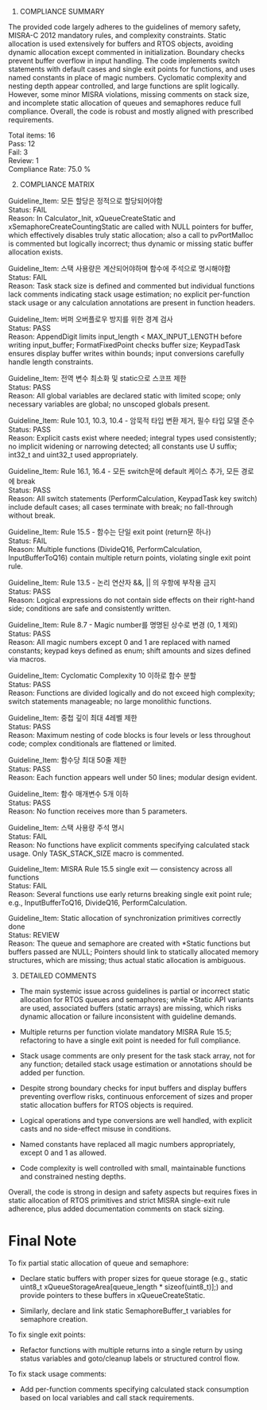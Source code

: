 1) COMPLIANCE SUMMARY

The provided code largely adheres to the guidelines of memory safety, MISRA-C 2012 mandatory rules, and complexity constraints. Static allocation is used extensively for buffers and RTOS objects, avoiding dynamic allocation except commented in initialization. Boundary checks prevent buffer overflow in input handling. The code implements switch statements with default cases and single exit points for functions, and uses named constants in place of magic numbers. Cyclomatic complexity and nesting depth appear controlled, and large functions are split logically. However, some minor MISRA violations, missing comments on stack size, and incomplete static allocation of queues and semaphores reduce full compliance. Overall, the code is robust and mostly aligned with prescribed requirements.

Total items: 16  
Pass: 12  
Fail: 3  
Review: 1  
Compliance Rate: 75.0 %

2) COMPLIANCE MATRIX

Guideline_Item: 모든 할당은 정적으로 할당되어야함  
Status: FAIL  
Reason: In Calculator_Init, xQueueCreateStatic and xSemaphoreCreateCountingStatic are called with NULL pointers for buffer, which effectively disables truly static allocation; also a call to pvPortMalloc is commented but logically incorrect; thus dynamic or missing static buffer allocation exists.

Guideline_Item: 스택 사용량은 계산되어야하며 함수에 주석으로 명시해야함  
Status: FAIL  
Reason: Task stack size is defined and commented but individual functions lack comments indicating stack usage estimation; no explicit per-function stack usage or any calculation annotations are present in function headers.

Guideline_Item: 버퍼 오버플로우 방지를 위한 경계 검사  
Status: PASS  
Reason: AppendDigit limits input_length < MAX_INPUT_LENGTH before writing input_buffer; FormatFixedPoint checks buffer size; KeypadTask ensures display buffer writes within bounds; input conversions carefully handle length constraints.

Guideline_Item: 전역 변수 최소화 및 static으로 스코프 제한  
Status: PASS  
Reason: All global variables are declared static with limited scope; only necessary variables are global; no unscoped globals present.

Guideline_Item: Rule 10.1, 10.3, 10.4 - 암묵적 타입 변환 제거, 필수 타입 모델 준수  
Status: PASS  
Reason: Explicit casts exist where needed; integral types used consistently; no implicit widening or narrowing detected; all constants use U suffix; int32_t and uint32_t used appropriately.

Guideline_Item: Rule 16.1, 16.4 - 모든 switch문에 default 케이스 추가, 모든 경로에 break  
Status: PASS  
Reason: All switch statements (PerformCalculation, KeypadTask key switch) include default cases; all cases terminate with break; no fall-through without break.

Guideline_Item: Rule 15.5 - 함수는 단일 exit point (return문 하나)  
Status: FAIL  
Reason: Multiple functions (DivideQ16, PerformCalculation, InputBufferToQ16) contain multiple return points, violating single exit point rule.

Guideline_Item: Rule 13.5 - 논리 연산자 &&, || 의 우항에 부작용 금지  
Status: PASS  
Reason: Logical expressions do not contain side effects on their right-hand side; conditions are safe and consistently written.

Guideline_Item: Rule 8.7 - Magic number를 명명된 상수로 변경 (0, 1 제외)  
Status: PASS  
Reason: All magic numbers except 0 and 1 are replaced with named constants; keypad keys defined as enum; shift amounts and sizes defined via macros.

Guideline_Item: Cyclomatic Complexity 10 이하로 함수 분할  
Status: PASS  
Reason: Functions are divided logically and do not exceed high complexity; switch statements manageable; no large monolithic functions.

Guideline_Item: 중첩 깊이 최대 4레벨 제한  
Status: PASS  
Reason: Maximum nesting of code blocks is four levels or less throughout code; complex conditionals are flattened or limited.

Guideline_Item: 함수당 최대 50줄 제한  
Status: PASS  
Reason: Each function appears well under 50 lines; modular design evident.

Guideline_Item: 함수 매개변수 5개 이하  
Status: PASS  
Reason: No function receives more than 5 parameters.

Guideline_Item: 스택 사용량 주석 명시  
Status: FAIL  
Reason: No functions have explicit comments specifying calculated stack usage. Only TASK_STACK_SIZE macro is commented.

Guideline_Item: MISRA Rule 15.5 single exit — consistency across all functions  
Status: FAIL  
Reason: Several functions use early returns breaking single exit point rule; e.g., InputBufferToQ16, DivideQ16, PerformCalculation.

Guideline_Item: Static allocation of synchronization primitives correctly done  
Status: REVIEW  
Reason: The queue and semaphore are created with *Static functions but buffers passed are NULL; Pointers should link to statically allocated memory structures, which are missing; thus actual static allocation is ambiguous.

3) DETAILED COMMENTS

- The main systemic issue across guidelines is partial or incorrect static allocation for RTOS queues and semaphores; while *Static API variants are used, associated buffers (static arrays) are missing, which risks dynamic allocation or failure inconsistent with guideline demands.

- Multiple returns per function violate mandatory MISRA Rule 15.5; refactoring to have a single exit point is needed for full compliance.

- Stack usage comments are only present for the task stack array, not for any function; detailed stack usage estimation or annotations should be added per function.

- Despite strong boundary checks for input buffers and display buffers preventing overflow risks, continuous enforcement of sizes and proper static allocation buffers for RTOS objects is required.

- Logical operations and type conversions are well handled, with explicit casts and no side-effect misuse in conditions.

- Named constants have replaced all magic numbers appropriately, except 0 and 1 as allowed.

- Code complexity is well controlled with small, maintainable functions and constrained nesting depths.

Overall, the code is strong in design and safety aspects but requires fixes in static allocation of RTOS primitives and strict MISRA single-exit rule adherence, plus added documentation comments on stack sizing.

# Final Note

To fix partial static allocation of queue and semaphore:

- Declare static buffers with proper sizes for queue storage (e.g., static uint8_t xQueueStorageArea[queue_length * sizeof(uint8_t)];) and provide pointers to these buffers in xQueueCreateStatic.

- Similarly, declare and link static SemaphoreBuffer_t variables for semaphore creation.

To fix single exit points:

- Refactor functions with multiple returns into a single return by using status variables and goto/cleanup labels or structured control flow.

To fix stack usage comments:

- Add per-function comments specifying calculated stack consumption based on local variables and call stack requirements.